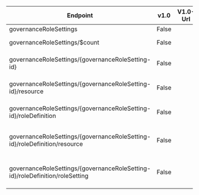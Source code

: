 | Endpoint | v1.0 | V1.0-Url | v1.0-Methods | beta | Beta-Url | Beta-Methods | Path | Root | Children | Segment |
| ----------| ----------| ----------| ----------| ----------| ----------| ----------| ----------| ----------| ----------| ----------|
| governanceRoleSettings| False| | | True| https://graph.microsoft.com/beta/governanceRoleSettings| Get Post| governanceRoleSettings| governanceRoleSettings| 2| governanceRoleSettings|
| governanceRoleSettings/$count| False| | | True| https://graph.microsoft.com/beta/governanceRoleSettings/$count| Get| governanceRoleSettings $count| governanceRoleSettings| 0| $count|
| governanceRoleSettings/{governanceRoleSetting-id}| False| | | True| https://graph.microsoft.com/beta/governanceRoleSettings/{governanceRoleSetting-id}| Get Patch Delete| governanceRoleSettings {governanceRoleSetting-id}| governanceRoleSettings| 2| {governanceRoleSetting-id}|
| governanceRoleSettings/{governanceRoleSetting-id}/resource| False| | | True| https://graph.microsoft.com/beta/governanceRoleSettings/{governanceRoleSetting-id}/resource| Get| governanceRoleSettings {governanceRoleSetting-id} resource| governanceRoleSettings| 0| resource|
| governanceRoleSettings/{governanceRoleSetting-id}/roleDefinition| False| | | True| https://graph.microsoft.com/beta/governanceRoleSettings/{governanceRoleSetting-id}/roleDefinition| Get Patch Delete| governanceRoleSettings {governanceRoleSetting-id} roleDefinition| governanceRoleSettings| 2| roleDefinition|
| governanceRoleSettings/{governanceRoleSetting-id}/roleDefinition/resource| False| | | True| https://graph.microsoft.com/beta/governanceRoleSettings/{governanceRoleSetting-id}/roleDefinition/resource| Get| governanceRoleSettings {governanceRoleSetting-id} roleDefinition resource| governanceRoleSettings| 0| resource|
| governanceRoleSettings/{governanceRoleSetting-id}/roleDefinition/roleSetting| False| | | True| https://graph.microsoft.com/beta/governanceRoleSettings/{governanceRoleSetting-id}/roleDefinition/roleSetting| Get| governanceRoleSettings {governanceRoleSetting-id} roleDefinition roleSetting| governanceRoleSettings| 0| roleSetting|
